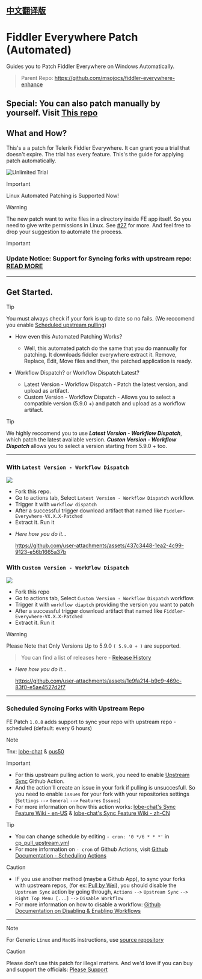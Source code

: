 ## [中文翻译版](README_CN.md)

# Fiddler Everywhere Patch (Automated)
Guides you to Patch Fiddler Everywhere on Windows Automatically. 
> Parent Repo: https://github.com/msojocs/fiddler-everywhere-enhance

## Special: You can also patch manually by yourself. Visit [This repo](https://github.com/sipsuru/fiddler-everywhere-patch-manual)

## What and How?
This's a  a patch for Telerik Fiddler Everywhere. It can grant you a trial that doesn't expire. The trial has every feature. 
This's the guide for applying patch automatically. 

![Unlimited Trial](https://github.com/user-attachments/assets/e9c83778-27fa-456a-96e6-07bb0cd7f4ad)


> [!IMPORTANT]
> Linux Automated Patching is Supported Now!

> [!WARNING]
> The new patch want to write files in a directory inside FE app itself. So you need to give write permissions in Linux. See [#27](https://github.com/auto-yui-patch/fiddler-everywhere-patch-automated/issues/27) for more. And feel free to drop your suggestion to automate the process.

> [!IMPORTANT]
> ### Update Notice: Support for Syncing forks with upstream repo: [READ MORE](#scheduled-syncing-forks-with-upstream-repo)

---

## Get Started.
 > [!TIP]
 > You must always check if your fork is up to date so no fails. (We reccomend you enable [Scheduled upstream pulling](#scheduled-syncing-forks-with-upstream-repo))

 * How even this Automated Patching Works?
   - Well, this automated patch do the same that you do mannually for patching. It downloads fiddler everywhere extract it. Remove, Replace, Edit, Move files and then, the patched application is ready.

 * Workflow Dispatch? or Workflow Dispatch Latest?
   - Latest Version - Workflow Dispatch - Patch the latest version, and upload as artifact.
   - Custom Version - Workflow Dispatch - Allows you to select a compatible version (5.9.0 +) and patch  and upload as a workflow artifact.

> [!TIP]
> We highly reccomend you to use ***Latest Version - Workflow Dispatch***, which patch the latest available version.
> ***Custon Version - Workflow Dispatch*** allows you to select a version starting from 5.9.0 + too.

---

### With `Latest Version - Workflow Dispatch` 
[![](https://github.com/auto-yui-patch/fiddler-everywhere-patch-automated/actions/workflows/cp_latest_dispatch.yml/badge.svg)](https://github.com/auto-yui-patch/fiddler-everywhere-patch-automated/actions/workflows/cp_latest_dispatch.yml)

  - Fork this repo.
  - Go to actions tab, Select `Latest Version - Workflow Dispatch` workflow.
  - Trigger it with `workflow dispatch`
  - After a successful trigger download artifact that named like `Fiddler-Everywhere-VX.X.X-Patched`
  - Extract it. Run it

  * *Here how you do it...*

    https://github.com/user-attachments/assets/437c3448-1ea2-4c99-9123-e56b1665a37b


### With `Custom Version - WorkFlow Dispatch` 
[![](https://github.com/auto-yui-patch/fiddler-everywhere-patch-automated/actions/workflows/cp_dispatch.yml/badge.svg)](https://github.com/auto-yui-patch/fiddler-everywhere-patch-automated/actions/workflows/cp_dispatch.yml)

  - Fork this repo
  - Go to actions tab, Select `Custom Version - Workflow Dispatch` workflow.
  - Trigger it with `workflow diaptch` providing the version you want to patch
  - After a successful trigger download artifact that named like `Fiddler-Everywhere-VX.X.X-Patched`
  - Extract it. Run it

  > [!WARNING]
  > Please Note that Only Versions Up to 5.9.0 `( 5.9.0 + )` are supported.
  
  > You can find a list of releases here - [Release History](https://www.telerik.com/support/whats-new/fiddler-everywhere/release-history)

  * *Here how you do it...*

    https://github.com/user-attachments/assets/1e9fa214-b9c9-469c-83f0-e5ae4527d2f7

---

### Scheduled Syncing Forks with Upstream Repo
  FE Patch `1.0.8` adds support to sync your repo with upstream repo - scheduled (default: every 6 hours) 
  > [!NOTE]
  > Tnx: [lobe-chat](https://github.com/lobehub/lobe-chat) & [ous50](https://github.com/ous50)

  > [!IMPORTANT]
  >  - For this upstream pulling action to work, you need to enable [Upstream Sync](.github/workflows/cp_pull_upstream.yml) Github Action.
  >  - And the action'll create an issue in your fork if pulling is unsuccesfull. So you need to enable `issues` for your fork with your repositories settings (`Settings` `-->` `General` `-->` `Features` `Issues`)
  >  - For more information on how this action works: [lobe-chat's Sync Feature Wiki - en-US](https://github.com/lobehub/lobe-chat/wiki/Upstream-Sync) & [lobe-chat's Sync Feature Wiki - zh-CN](https://github.com/lobehub/lobe-chat/wiki/Upstream-Sync.zh-CN)

  > [!TIP]
  >  - You can change schedule by editing `- cron: '0 */6 * * *'` in [cp_pull_upstream.yml](.github/workflows/cp_pull_upstream.yml)
  >  - For more information on `- cron` of Github Actions, visit [Github Documentation - Scheduling Actions](https://docs.github.com/en/actions/writing-workflows/choosing-when-your-workflow-runs/events-that-trigger-workflows#schedule)

  > [!CAUTION]
  >  - IF you use another method (maybe a Github App), to sync your forks with upstream repos, (for ex: [Pull by Wei](https://github.com/wei/pull)), you should disable the `Upstream Sync` action by going through, `Actions` `-->` `Upstream Sync` `-->` `Right Top Menu [...]` `-->` `Disable Workflow`
  >  - For more information on how to disable a workflow: [Github Documentation on Disabling & Enabling Workflows](https://docs.github.com/en/actions/managing-workflow-runs-and-deployments/managing-workflow-runs/disabling-and-enabling-a-workflow)

---

> [!NOTE]
> For Generic `Linux` and `MacOS` instructions, use [source repository](https://github.com/msojocs/fiddler-everywhere-enhance)

> [!CAUTION]
> Please don't use this patch for illegal matters. And we'd love if you can buy and support the officials: [Please Support](https://www.telerik.com/purchase/fiddler)
